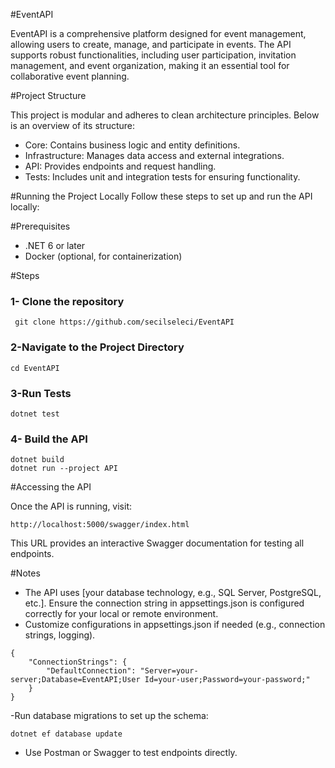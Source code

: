 #EventAPI

EventAPI is a comprehensive platform designed for event management, allowing users to create, manage, and participate in events. The API supports robust functionalities, including user participation, invitation management, and event organization, making it an essential tool for collaborative event planning.

#Project Structure

This project is modular and adheres to clean architecture principles. Below is an overview of its structure:
- Core: Contains business logic and entity definitions.
- Infrastructure: Manages data access and external integrations.
- API: Provides endpoints and request handling.
- Tests: Includes unit and integration tests for ensuring functionality.

#Running the Project Locally
Follow these steps to set up and run the API locally:

#Prerequisites
- .NET 6 or later
- Docker (optional, for containerization)

#Steps
### 1- Clone the repository
```
 git clone https://github.com/secilseleci/EventAPI
```

### 2-Navigate to the Project Directory
```
cd EventAPI
```

### 3-Run Tests
```
dotnet test
```

### 4- Build the API
```
dotnet build
dotnet run --project API
```

#Accessing the API

Once the API is running, visit:
```
http://localhost:5000/swagger/index.html
```
This URL provides an interactive Swagger documentation for testing all endpoints.


#Notes
- The API uses [your database technology, e.g., SQL Server, PostgreSQL, etc.]. Ensure the connection string in appsettings.json is configured correctly for your local or remote environment.
- Customize configurations in appsettings.json if needed (e.g., connection strings, logging).
```
{
    "ConnectionStrings": {
        "DefaultConnection": "Server=your-server;Database=EventAPI;User Id=your-user;Password=your-password;"
    }
}
```
-Run database migrations to set up the schema:
```
dotnet ef database update
```
- Use Postman or Swagger to test endpoints directly.

